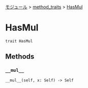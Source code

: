 [モジュール](../index.md) > [method_traits](./index.md) > [HasMul]()

# HasMul

```
trait HasMul
```

## Methods

### `__mul__`

```
__mul__(self, x: Self) -> Self
```
